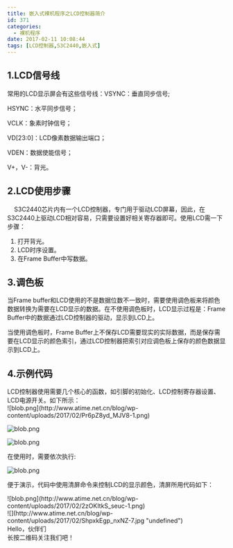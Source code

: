```yaml
---
title: 嵌入式裸机程序之LCD控制器简介
id: 371
categories:
  - 裸机程序
date: 2017-02-11 10:08:44
tags: [LCD控制器,S3C2440,嵌入式]
---
```


<section data-role="outer"><section class="_135editor" data-tools="135编辑器" data-id="33">

## <span class="autonum" title="" data-original-title="">1.</span>**LCD信号线**

</section><section class="_135editor" data-tools="135编辑器" data-id="84261"><section class="layout"><section><section></section><section></section></section><section class="135brush" data-style="color: rgb(51, 51, 51); font-size: 1em; line-height: 1.75em; word-break: break-all; word-wrap: break-word; text-align: justify;">常用的LCD显示屏会有这些信号线：VSYNC：垂直同步信号;

HSYNC：水平同步信号；

VCLK：象素时钟信号；

VD[23:0]：LCD像素数据输出端口；

VDEN：数据使能信号；

V+，V-：背光。

</section><section><section></section></section></section></section><section class="_135editor" data-tools="135编辑器" data-id="33">

## <span class="autonum" title="" data-original-title="">2.</span>LCD使用步骤

</section><section class="_135editor" data-tools="135编辑器" data-id="84261"><section class="layout"><section><section></section><section></section></section>    S3C2440芯片内有一个LCD控制器，专门用于驱动LCD屏幕，因此，在S3C2440上驱动LCD相对容易，只需要设置好相关寄存器即可。使用LCD需一下步骤：

1.  <section class="135brush" data-style="color: rgb(51, 51, 51); font-size: 1em; line-height: 1.75em; word-break: break-all; word-wrap: break-word; text-align: justify;">打开背光。</section>
2.  <section class="135brush" data-style="color: rgb(51, 51, 51); font-size: 1em; line-height: 1.75em; word-break: break-all; word-wrap: break-word; text-align: justify;">LCD时序设置。</section>
3.  <section class="135brush" data-style="color: rgb(51, 51, 51); font-size: 1em; line-height: 1.75em; word-break: break-all; word-wrap: break-word; text-align: justify;">在Frame Buffer中写数据。</section>
<section class="135brush" data-style="color: rgb(51, 51, 51); font-size: 1em; line-height: 1.75em; word-break: break-all; word-wrap: break-word; text-align: justify;"></section><section><section></section></section></section></section><section class="_135editor" data-tools="135编辑器" data-id="33">

## <span class="autonum" title="" data-original-title="">3.</span>**调色板**

</section><section class="_135editor" data-tools="135编辑器" data-id="84261"><section class="layout"><section><section></section><section></section></section><section class="135brush" data-style="color: rgb(51, 51, 51); font-size: 1em; line-height: 1.75em; word-break: break-all; word-wrap: break-word; text-align: justify;">当Frame buffer和LCD使用的不是数据位数不一致时，需要使用调色板来将颜色数据转换为需要在LCD显示的数据。在不使用调色板时，LCD显示过程是：Frame Buffer中的数据通过LCD控制器的驱动，显示到LCD上。

当使用调色板时，Frame Buffer上不保存LCD需要现实的实际数据，而是保存需要在LCD显示的颜色索引，通过LCD控制器把索引对应调色板上保存的颜色数据显示到LCD上。

</section><section><section></section></section></section></section><section class="_135editor" data-tools="135编辑器" data-id="33">

## <span class="autonum" title="" data-original-title="">4.</span>**示例代码**

</section><section class="_135editor" data-tools="135编辑器" data-id="84261"><section class="layout"><section><section></section><section></section></section><section class="135brush" data-style="color: rgb(51, 51, 51); font-size: 1em; line-height: 1.75em; word-break: break-all; word-wrap: break-word; text-align: justify;">LCD控制器使用需要几个核心的函数，如引脚的初始化、LCD控制寄存器设置、LCD电源开关。如下所示：</section><section><section></section></section></section></section>![blob.png](http://www.atime.net.cn/blog/wp-content/uploads/2017/02/Pr6pZ8yd_MJV8-1.png)

![blob.png](http://www.atime.net.cn/blog/wp-content/uploads/2017/02/fNphyd3w_vRKI-1.png)

![blob.png](http://www.atime.net.cn/blog/wp-content/uploads/2017/02/Zp4kKxUf_KYMJ-1.png)

在使用时，需要依次执行:

![blob.png](http://www.atime.net.cn/blog/wp-content/uploads/2017/02/DdcZQs3V_DNa6-1.png)

便于演示，代码中使用清屏命令来控制LCD的显示颜色，清屏所用代码如下：

<section class="_135editor" data-role="paragraph">![blob.png](http://www.atime.net.cn/blog/wp-content/uploads/2017/02/2zOKItkS_seuc-1.png)<section class="_135editor" data-tools="135编辑器" data-id="88719"><section><section><section data-width="40%">![](http://www.atime.net.cn/blog/wp-content/uploads/2017/02/ShpxkEgp_nxNZ-7.jpg "undefined")</section><section><section>Hello，伙伴们</section><section>长按二维码关注我们吧！</section></section></section></section></section></section></section>